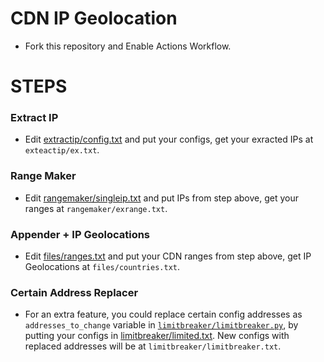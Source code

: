 # CDN IP Geolocation

* Fork this repository and Enable Actions Workflow.

# STEPS

### Extract IP
* Edit [extractip/config.txt](./extractip/config.txt) and put your configs, get your exracted IPs at `exteactip/ex.txt`.

### Range Maker
* Edit [rangemaker/singleip.txt](./rangemaker/singleip.txt) and put IPs from step above, get your ranges at `rangemaker/exrange.txt`.

### Appender + IP Geolocations
* Edit [files/ranges.txt](./files/ranges.txt) and put your CDN ranges from step above, get IP Geolocations at `files/countries.txt`.

### Certain Address Replacer
* For an extra feature, you could replace certain config addresses as `addresses_to_change` variable in [`limitbreaker/limitbreaker.py`](./limitbreaker/limitbreaker.py), by putting your configs in [limitbreaker/limited.txt](./limitbreaker/limited.txt). New configs with replaced addresses will be at `limitbreaker/limitbreaker.txt`.
